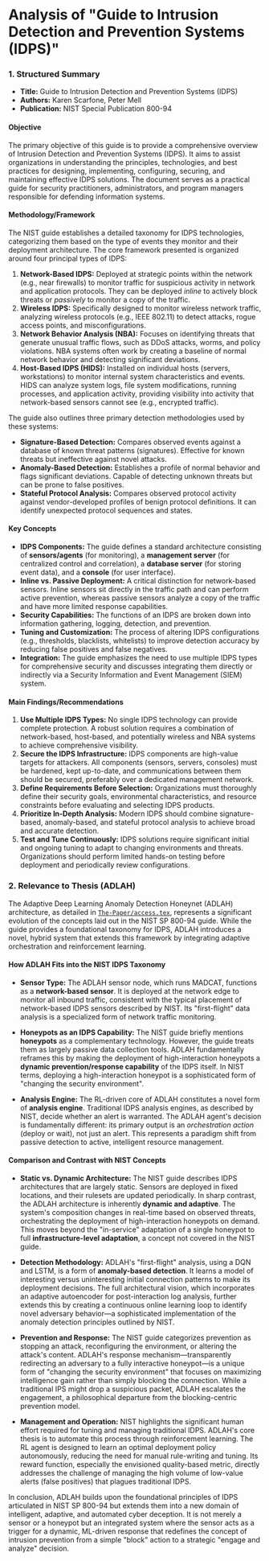 # Analysis of "Guide to Intrusion Detection and Prevention Systems (IDPS)"

### 1. Structured Summary

*   **Title:** Guide to Intrusion Detection and Prevention Systems (IDPS)
*   **Authors:** Karen Scarfone, Peter Mell
*   **Publication:** NIST Special Publication 800-94

#### Objective
The primary objective of this guide is to provide a comprehensive overview of Intrusion Detection and Prevention Systems (IDPS). It aims to assist organizations in understanding the principles, technologies, and best practices for designing, implementing, configuring, securing, and maintaining effective IDPS solutions. The document serves as a practical guide for security practitioners, administrators, and program managers responsible for defending information systems.

#### Methodology/Framework
The NIST guide establishes a detailed taxonomy for IDPS technologies, categorizing them based on the type of events they monitor and their deployment architecture. The core framework presented is organized around four principal types of IDPS:

1.  **Network-Based IDPS:** Deployed at strategic points within the network (e.g., near firewalls) to monitor traffic for suspicious activity in network and application protocols. They can be deployed *inline* to actively block threats or *passively* to monitor a copy of the traffic.
2.  **Wireless IDPS:** Specifically designed to monitor wireless network traffic, analyzing wireless protocols (e.g., IEEE 802.11) to detect attacks, rogue access points, and misconfigurations.
3.  **Network Behavior Analysis (NBA):** Focuses on identifying threats that generate unusual traffic flows, such as DDoS attacks, worms, and policy violations. NBA systems often work by creating a baseline of normal network behavior and detecting significant deviations.
4.  **Host-Based IDPS (HIDS):** Installed on individual hosts (servers, workstations) to monitor internal system characteristics and events. HIDS can analyze system logs, file system modifications, running processes, and application activity, providing visibility into activity that network-based sensors cannot see (e.g., encrypted traffic).

The guide also outlines three primary detection methodologies used by these systems:
*   **Signature-Based Detection:** Compares observed events against a database of known threat patterns (signatures). Effective for known threats but ineffective against novel attacks.
*   **Anomaly-Based Detection:** Establishes a profile of normal behavior and flags significant deviations. Capable of detecting unknown threats but can be prone to false positives.
*   **Stateful Protocol Analysis:** Compares observed protocol activity against vendor-developed profiles of benign protocol definitions. It can identify unexpected protocol sequences and states.

#### Key Concepts
*   **IDPS Components:** The guide defines a standard architecture consisting of **sensors/agents** (for monitoring), a **management server** (for centralized control and correlation), a **database server** (for storing event data), and a **console** (for user interface).
*   **Inline vs. Passive Deployment:** A critical distinction for network-based sensors. Inline sensors sit directly in the traffic path and can perform active prevention, whereas passive sensors analyze a copy of the traffic and have more limited response capabilities.
*   **Security Capabilities:** The functions of an IDPS are broken down into information gathering, logging, detection, and prevention.
*   **Tuning and Customization:** The process of altering IDPS configurations (e.g., thresholds, blacklists, whitelists) to improve detection accuracy by reducing false positives and false negatives.
*   **Integration:** The guide emphasizes the need to use multiple IDPS types for comprehensive security and discusses integrating them directly or indirectly via a Security Information and Event Management (SIEM) system.

#### Main Findings/Recommendations
1.  **Use Multiple IDPS Types:** No single IDPS technology can provide complete protection. A robust solution requires a combination of network-based, host-based, and potentially wireless and NBA systems to achieve comprehensive visibility.
2.  **Secure the IDPS Infrastructure:** IDPS components are high-value targets for attackers. All components (sensors, servers, consoles) must be hardened, kept up-to-date, and communications between them should be secured, preferably over a dedicated management network.
3.  **Define Requirements Before Selection:** Organizations must thoroughly define their security goals, environmental characteristics, and resource constraints before evaluating and selecting IDPS products.
4.  **Prioritize In-Depth Analysis:** Modern IDPS should combine signature-based, anomaly-based, and stateful protocol analysis to achieve broad and accurate detection.
5.  **Test and Tune Continuously:** IDPS solutions require significant initial and ongoing tuning to adapt to changing environments and threats. Organizations should perform limited hands-on testing before deployment and periodically review configurations.

### 2. Relevance to Thesis (ADLAH)

The Adaptive Deep Learning Anomaly Detection Honeynet (ADLAH) architecture, as detailed in [`The-Paper/access.tex`](The-Paper/access.tex:1), represents a significant evolution of the concepts laid out in the NIST SP 800-94 guide. While the guide provides a foundational taxonomy for IDPS, ADLAH introduces a novel, hybrid system that extends this framework by integrating adaptive orchestration and reinforcement learning.

#### How ADLAH Fits into the NIST IDPS Taxonomy

*   **Sensor Type:** The ADLAH sensor node, which runs MADCAT, functions as a **network-based sensor**. It is deployed at the network edge to monitor all inbound traffic, consistent with the typical placement of network-based IDPS sensors described by NIST. Its "first-flight" data analysis is a specialized form of network traffic monitoring.

*   **Honeypots as an IDPS Capability:** The NIST guide briefly mentions **honeypots** as a complementary technology. However, the guide treats them as largely passive data collection tools. ADLAH fundamentally reframes this by making the deployment of high-interaction honeypots a **dynamic prevention/response capability** of the IDPS itself. In NIST terms, deploying a high-interaction honeypot is a sophisticated form of "changing the security environment".

*   **Analysis Engine:** The RL-driven core of ADLAH constitutes a novel form of **analysis engine**. Traditional IDPS analysis engines, as described by NIST, decide whether an alert is warranted. The ADLAH agent's decision is fundamentally different: its primary output is an *orchestration action* (deploy or wait), not just an alert. This represents a paradigm shift from passive detection to active, intelligent resource management.

#### Comparison and Contrast with NIST Concepts

*   **Static vs. Dynamic Architecture:** The NIST guide describes IDPS architectures that are largely static. Sensors are deployed in fixed locations, and their rulesets are updated periodically. In sharp contrast, the ADLAH architecture is inherently **dynamic and adaptive**. The system's composition changes in real-time based on observed threats, orchestrating the deployment of high-interaction honeypots on demand. This moves beyond the "in-service" adaptation of a single honeypot to full **infrastructure-level adaptation**, a concept not covered in the NIST guide.

*   **Detection Methodology:** ADLAH's "first-flight" analysis, using a DQN and LSTM, is a form of **anomaly-based detection**. It learns a model of interesting versus uninteresting initial connection patterns to make its deployment decisions. The full architectural vision, which incorporates an adaptive autoencoder for post-interaction log analysis, further extends this by creating a continuous online learning loop to identify novel adversary behavior—a sophisticated implementation of the anomaly detection principles outlined by NIST.

*   **Prevention and Response:** The NIST guide categorizes prevention as stopping an attack, reconfiguring the environment, or altering the attack's content. ADLAH's response mechanism—transparently redirecting an adversary to a fully interactive honeypot—is a unique form of "changing the security environment" that focuses on maximizing intelligence gain rather than simply blocking the connection. While a traditional IPS might drop a suspicious packet, ADLAH escalates the engagement, a philosophical departure from the blocking-centric prevention model.

*   **Management and Operation:** NIST highlights the significant human effort required for tuning and managing traditional IDPS. ADLAH's core thesis is to automate this process through reinforcement learning. The RL agent is designed to learn an optimal deployment policy autonomously, reducing the need for manual rule-writing and tuning. Its reward function, especially the envisioned quality-based metric, directly addresses the challenge of managing the high volume of low-value alerts (false positives) that plagues traditional IDPS.

In conclusion, ADLAH builds upon the foundational principles of IDPS articulated in NIST SP 800-94 but extends them into a new domain of intelligent, adaptive, and automated cyber deception. It is not merely a sensor or a honeypot but an integrated system where the sensor acts as a trigger for a dynamic, ML-driven response that redefines the concept of intrusion prevention from a simple "block" action to a strategic "engage and analyze" decision.